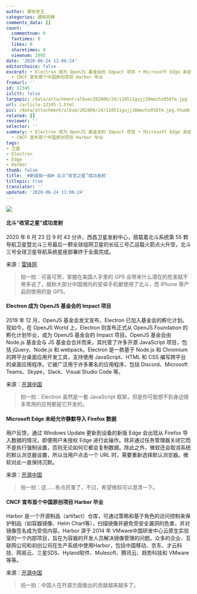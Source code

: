 ```yaml
---
author: 硬核老王
categories: 硬核观察
comments_data: []
count:
  commentnum: 0
  favtimes: 0
  likes: 0
  sharetimes: 0
  viewnum: 2995
date: '2020-06-24 11:06:24'
editorchoice: false
excerpt: • Electron 成为 OpenJS 基金会的 Impact 项目 • Microsoft Edge 未经允许静默导入 Firefox 数据
  • CNCF 宣布首个中国原创项目 Harbor 毕业
fromurl: ''
id: 12345
islctt: false
largepic: /data/attachment/album/202006/24/110511gujj30mmzhz058fm.jpg
url: /article-12345-1.html
pic: /data/attachment/album/202006/24/110511gujj30mmzhz058fm.jpg.thumb.jpg
related: []
reviewer: ''
selector: ''
summary: • Electron 成为 OpenJS 基金会的 Impact 项目 • Microsoft Edge 未经允许静默导入 Firefox 数据
  • CNCF 宣布首个中国原创项目 Harbor 毕业
tags:
- 卫星
- Electron
- Edge
- Harbor
thumb: false
title: '#新闻拍一拍# 北斗“收官之星”成功发射'
titlepic: true
translator: ''
updated: '2020-06-24 11:06:24'
---
```


![](/data/attachment/album/202006/24/110511gujj30mmzhz058fm.jpg)


#### 北斗“收官之星”成功发射


2020 年 6 月 23 日 9 时 43 分许，西昌卫星发射中心，搭载着北斗系统第 55 颗导航卫星暨北斗三号最后一颗全球组网卫星的长征三号乙运载火箭点火升空，北斗三号全球卫星导航系统星座部署终于全面完成。


来源：[雷锋网](https://www.cnbeta.com/articles/tech/994787.htm)



> 
> 拍一拍：可喜可贺，掌握在美国人手里的 GPS 会带来什么潜在的危害就不用多说了，据称大部分中国境内的安卓手机都使用了北斗，而 iPhone 等产品则使用的是 GPS。
> 
> 
> 


#### Electron 成为 OpenJS 基金会的 Impact 项目


2019 年 12 月，OpenJS 基金会发文宣布，Electron 已加入基金会的孵化计划。现如今，在 OpenJS World 上，Electron 则宣布正式从 OpenJS Foundation 的孵化计划毕业，成为 OpenJS 基金会的 Impact 项目。OpenJS 基金会由 Node.js 基金会与 JS 基金会合并而来，其托管了许多开源 JavaScript 项目，包括 jQuery、Node.js 和 webpack。Electron 是一款基于 Node.js 和 Chromium 的跨平台桌面应用开发工具，支持使用 JavaScript、HTML 和 CSS 编写跨平台的桌面应用程序。它被广泛用于许多著名的应用程序，包括 Discord、Microsoft Teams、Skype，Slack、Visual Studio Code 等。


来源：[开源中国](https://www.oschina.net/news/116694/electron-openjs-impact-project)



> 
> 拍一拍：Electron 虽然是一套 JavaScript 框架，但是你可能想不到身边很多常用的应用都是它开发的。
> 
> 
> 


#### Microsoft Edge 未经允许静默导入 Firefox 数据


用户反馈，通过 Windows Update 更新到设备的新版 Edge 会出现从 Firefox 导入数据的情况，即便用户未授权 Edge 进行此操作。除非通过任务管理器关闭它而不是执行强制设置，否则无论如何它都会复制数据。除此之外，微软还会取消系统的默认浏览器设置，所以当用户点击一个 URL 时，需要重新选择默认浏览器。微软对此一直保持沉默。


来源：[开源中国](https://www.oschina.net/news/116691/import-firefox-data-to-edge)



> 
> 拍一拍：这……有点厉害了，不过，希望微软可以澄清一下。
> 
> 
> 


#### CNCF 宣布首个中国原创项目 Harbor 毕业


Harbor 是一个开源制品（artifact）仓库，可通过策略和基于角色的访问控制来保护制品（如容器镜像、Helm Chart等），扫描镜像并避免受安全漏洞的危害，并对镜像签名成为受信内容。Harbor 源于 2014 年 VMware中国研发中心云原生实验室的一个内部项目，旨在为容器的开发人员解决镜像管理的问题。众多的企业、互联网公司和初创公司在生产系统中使用Harbor，包括中国移动、京东、才云科技、网易云、三星SDS、Hyland软件、Mulesoft、腾讯云、趋势科技和 VMware 等等。


来源：[开源中国](https://www.oschina.net/news/116677/harbor-graduate-from-cncf)



> 
> 拍一拍：中国人在开源方面做出的贡献越来越多了。
> 
> 
>